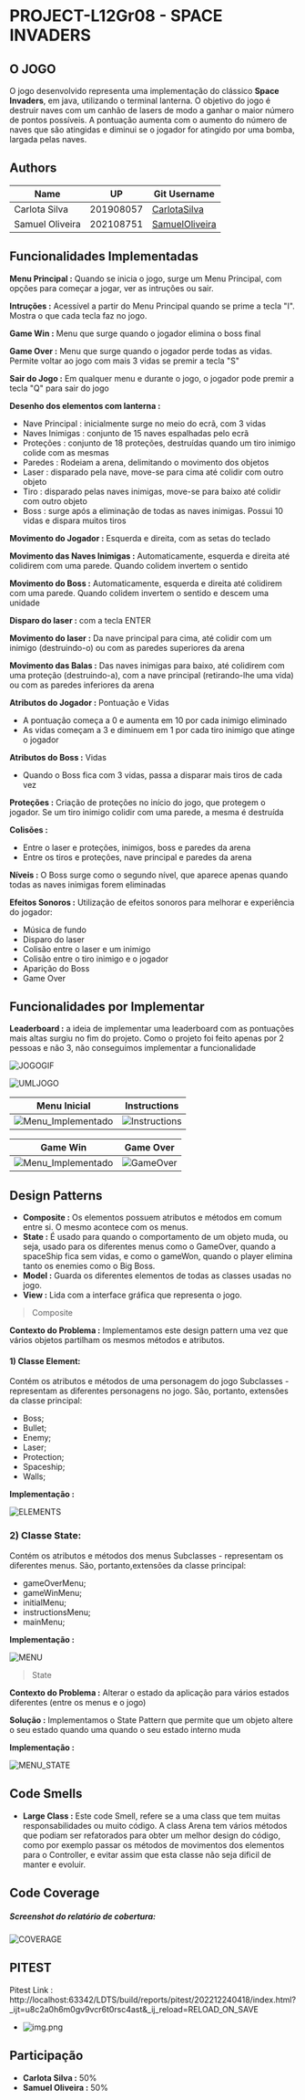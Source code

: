 # PROJECT-L12Gr08 - SPACE INVADERS


## O JOGO

O jogo desenvolvido representa uma implementação do clássico **Space Invaders**, em java, utilizando o terminal lanterna.
O objetivo do jogo é destruir naves com um canhão de lasers de modo a ganhar o maior número de pontos possíveis. 
A pontuação aumenta com o aumento do número de naves que são atingidas e diminui se o jogador for atingido por uma bomba, largada pelas naves.


## Authors
| Name            | UP        | Git Username                                        |
|-----------------|-----------|-----------------------------------------------------|
| Carlota Silva   | 201908057 | [CarlotaSilva](https://github.com/CarlotaSilva)     |
| Samuel Oliveira | 202108751 | [SamuelOliveira](https://github.com/samuoliveira13) |


## Funcionalidades Implementadas

**Menu Principal :** Quando se inicia o jogo, surge um Menu Principal, com opções para começar a jogar, ver as intruções ou sair.

**Intruções :** Acessível a partir do Menu Principal quando se prime a tecla "I". Mostra o que cada tecla faz no jogo.

**Game Win :** Menu que surge quando o jogador elimina o boss final

**Game Over :** Menu que surge quando o jogador perde todas as vidas. Permite voltar ao jogo com mais 3 vidas se premir a tecla "S"

**Sair do Jogo :** Em qualquer menu e durante o jogo, o jogador pode premir a tecla "Q" para sair do jogo

**Desenho dos elementos com lanterna :**
- Nave Principal : inicialmente surge no meio do ecrã, com 3 vidas
- Naves Inimigas : conjunto de 15 naves espalhadas pelo ecrã
- Proteções : conjunto de 18 proteções, destruídas quando um tiro inimigo colide com as mesmas
- Paredes : Rodeiam a arena, delimitando o movimento dos objetos
- Laser : disparado pela nave, move-se para cima até colidir com outro objeto
- Tiro : disparado pelas naves inimigas, move-se para baixo até colidir com outro objeto
- Boss : surge após a eliminação de todas as naves inimigas. Possui 10 vidas e dispara muitos tiros

**Movimento do Jogador :** Esquerda e direita, com as setas do teclado

**Movimento das Naves Inimigas :** Automaticamente, esquerda e direita até colidirem com uma parede. Quando colidem invertem o sentido

**Movimento do Boss :** Automaticamente, esquerda e direita até colidirem com uma parede. Quando colidem invertem o sentido e descem uma unidade

**Disparo do laser :** com a tecla ENTER

**Movimento do laser :** Da nave principal para cima, até colidir com um inimigo (destruindo-o) ou com as paredes superiores da arena

**Movimento das Balas :** Das naves inimigas para baixo, até colidirem com uma proteção (destruindo-a), com a nave principal (retirando-lhe uma vida) ou com as paredes inferiores da arena

**Atributos do Jogador :** Pontuação e Vidas
- A pontuação começa a 0 e aumenta em 10 por cada inimigo eliminado
- As vidas começam a 3 e diminuem em 1 por cada tiro inimigo que atinge o jogador

**Atributos do Boss :** Vidas
- Quando o Boss fica com 3 vidas, passa a disparar mais tiros de cada vez

**Proteções :** Criação de proteções no início do jogo, que protegem o jogador. Se um tiro inimigo colidir com uma parede, a mesma é destruída

**Colisões :**
- Entre o laser e proteções, inimigos, boss e paredes da arena
- Entre os tiros e proteções, nave principal e paredes da arena

**Níveis :** O Boss surge como o segundo nível, que aparece apenas quando todas as naves inimigas forem eliminadas

**Efeitos Sonoros :** Utilização de efeitos sonoros para melhorar e experiência do jogador:
- Música de fundo
- Disparo do laser
- Colisão entre o laser e um inimigo
- Colisão entre o tiro inimigo e o jogador
- Aparição do Boss
- Game Over


## Funcionalidades por Implementar

**Leaderboard :** a ideia de implementar uma leaderboard com as pontuações mais altas surgiu no fim do projeto. Como o projeto foi feito apenas por 2 pessoas e não 3, não conseguimos implementar a funcionalidade


![JOGOGIF](DemonstracaoJogo.gif)

![UMLJOGO](main.png)

|            Menu Inicial             |           Instructions            |
|:-----------------------------------:|:---------------------------------:|
| ![Menu_Implementado](startmenu.png) | ![Instructions](instructions.png) |

|             Game Win              |         Game Over         |
|:---------------------------------:|:-------------------------:|
| ![Menu_Implementado](gamewin.png) | ![GameOver](gameover.png) |

## Design Patterns
- **Composite :** Os elementos possuem atributos e métodos em comum entre si. O mesmo acontece com os menus.
- **State :** É usado para quando o comportamento de um objeto muda, ou seja, usado para os diferentes menus como o GameOver, quando a spaceShip fica sem vidas, e como o gameWon, quando o player elimina tanto os enemies como o Big Boss.
- **Model :** Guarda os diferentes elementos de todas as classes usadas no jogo.
- **View :** Lida com a interface gráfica que representa o jogo.

> Composite

**Contexto do Problema :** Implementamos este design pattern uma vez que vários objetos partilham os mesmos métodos e atributos.

  #### 1) Classe Element:
  Contém os atributos e métodos de uma personagem do jogo
  Subclasses - representam as diferentes personagens no jogo. São, portanto, extensões da classe principal:
  - Boss;
  - Bullet;
  - Enemy;
  - Laser;
  - Protection;
  - Spaceship;
  - Walls;

**Implementação :**

![ELEMENTS](elements.png)

  ### 2) Classe State:
  Contém os atributos e métodos dos menus
  Subclasses - representam os diferentes menus. São, portanto,extensões da classe principal:
  - gameOverMenu;
  - gameWinMenu;
  - initialMenu;
  - instructionsMenu;
  - mainMenu;

**Implementação :**

![MENU](menu.png)


> State

**Contexto do Problema :** Alterar o estado da aplicação para vários estados diferentes (entre os menus e o jogo)

**Solução :** Implementamos o State Pattern que permite que um objeto altere o seu estado quando uma quando o seu estado interno muda
  
**Implementação :**

![MENU_STATE](menuState.png)



## Code Smells
  - **Large Class :** Este code Smell, refere se a uma class que tem muitas responsabilidades ou muito código. A class Arena tem vários métodos que podiam ser refatorados para obter um melhor design do código, como por exemplo passar os métodos de movimentos dos elementos para o Controller, e evitar assim que esta classe não seja dificil de manter e evoluir.

  

## Code Coverage

##### Screenshot do relatório de cobertura:

![COVERAGE](coverage.png)

## PITEST

Pitest Link : http://localhost:63342/LDTS/build/reports/pitest/202212240418/index.html?_ijt=u8c2a0h6m0gv9vcr6t0rsc4ast&_ij_reload=RELOAD_ON_SAVE

- ![img.png](img.png)


## Participação
  - **Carlota Silva :** 50%
  - **Samuel Oliveira :** 50%

